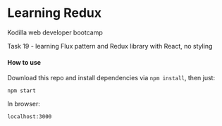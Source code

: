 # Learning Redux

Kodilla web developer bootcamp

Task 19 - learning Flux pattern and Redux library with React, no styling

#### How to use

Download this repo and install dependencies via `npm install`, then just:

```
npm start
```

In browser:
```
localhost:3000
```